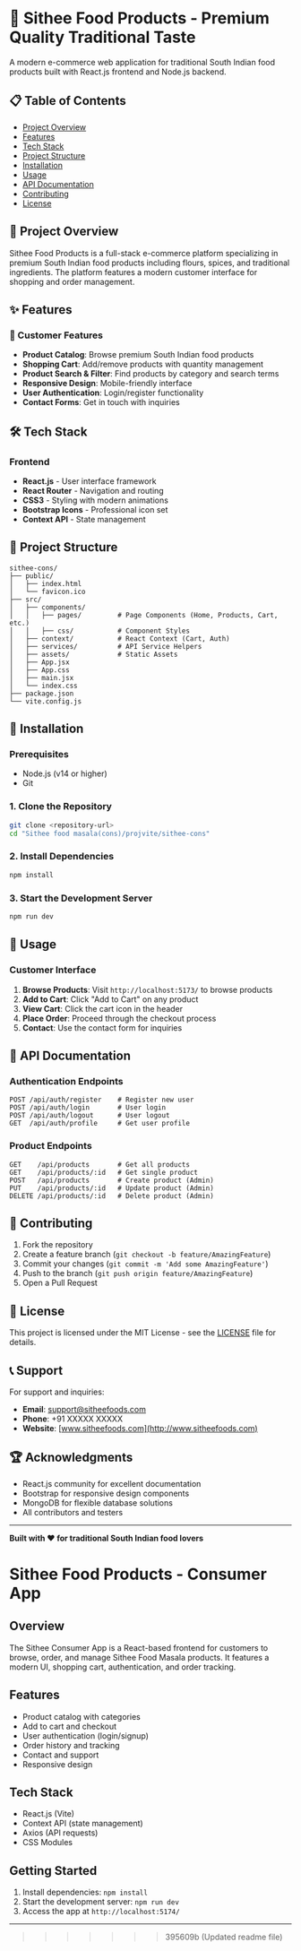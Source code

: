 # 🌾 Sithee Food Products - Premium Quality Traditional Taste

A modern e-commerce web application for traditional South Indian food products built with React.js frontend and Node.js backend.

## 📋 Table of Contents

- [Project Overview](#project-overview)
- [Features](#features)
- [Tech Stack](#tech-stack)
- [Project Structure](#project-structure)
- [Installation](#installation)
- [Usage](#usage)
- [API Documentation](#api-documentation)
- [Contributing](#contributing)
- [License](#license)

## 🎯 Project Overview

Sithee Food Products is a full-stack e-commerce platform specializing in premium South Indian food products including flours, spices, and traditional ingredients. The platform features a modern customer interface for shopping and order management.

## ✨ Features

### 🛒 Customer Features
- **Product Catalog**: Browse premium South Indian food products
- **Shopping Cart**: Add/remove products with quantity management
- **Product Search & Filter**: Find products by category and search terms
- **Responsive Design**: Mobile-friendly interface
- **User Authentication**: Login/register functionality
- **Contact Forms**: Get in touch with inquiries

## 🛠 Tech Stack

### Frontend
- **React.js** - User interface framework
- **React Router** - Navigation and routing
- **CSS3** - Styling with modern animations
- **Bootstrap Icons** - Professional icon set
- **Context API** - State management

## 📁 Project Structure

```
sithee-cons/
├── public/
│   ├── index.html
│   └── favicon.ico
├── src/
│   ├── components/
│   │   ├── pages/         # Page Components (Home, Products, Cart, etc.)
│   │   ├── css/           # Component Styles
│   ├── context/           # React Context (Cart, Auth)
│   ├── services/          # API Service Helpers
│   ├── assets/            # Static Assets
│   ├── App.jsx
│   ├── App.css
│   ├── main.jsx
│   └── index.css
├── package.json
└── vite.config.js
```

## 🚀 Installation

### Prerequisites
- Node.js (v14 or higher)
- Git

### 1. Clone the Repository
```bash
git clone <repository-url>
cd "Sithee food masala(cons)/projvite/sithee-cons"
```

### 2. Install Dependencies
```bash
npm install
```

### 3. Start the Development Server
```bash
npm run dev
```

## 📱 Usage

### Customer Interface
1. **Browse Products**: Visit `http://localhost:5173/` to browse products
2. **Add to Cart**: Click "Add to Cart" on any product
3. **View Cart**: Click the cart icon in the header
4. **Place Order**: Proceed through the checkout process
5. **Contact**: Use the contact form for inquiries

## 🔧 API Documentation

### Authentication Endpoints
```
POST /api/auth/register    # Register new user
POST /api/auth/login       # User login
POST /api/auth/logout      # User logout
GET  /api/auth/profile     # Get user profile
```

### Product Endpoints
```
GET    /api/products       # Get all products
GET    /api/products/:id   # Get single product
POST   /api/products       # Create product (Admin)
PUT    /api/products/:id   # Update product (Admin)
DELETE /api/products/:id   # Delete product (Admin)
```

## 🤝 Contributing

1. Fork the repository
2. Create a feature branch (`git checkout -b feature/AmazingFeature`)
3. Commit your changes (`git commit -m 'Add some AmazingFeature'`)
4. Push to the branch (`git push origin feature/AmazingFeature`)
5. Open a Pull Request

## 📝 License

This project is licensed under the MIT License - see the [LICENSE](LICENSE) file for details.

## 📞 Support

For support and inquiries:
- **Email**: support@sitheefoods.com
- **Phone**: +91 XXXXX XXXXX
- **Website**: [www.sitheefoods.com](http://www.sitheefoods.com)

## 🏆 Acknowledgments

- React.js community for excellent documentation
- Bootstrap for responsive design components
- MongoDB for flexible database solutions
- All contributors and testers

---

**Built with ❤️ for traditional South Indian food lovers**

# Sithee Food Products - Consumer App

## Overview
The Sithee Consumer App is a React-based frontend for customers to browse, order, and manage Sithee Food Masala products. It features a modern UI, shopping cart, authentication, and order tracking.

## Features
- Product catalog with categories
- Add to cart and checkout
- User authentication (login/signup)
- Order history and tracking
- Contact and support
- Responsive design

## Tech Stack
- React.js (Vite)
- Context API (state management)
- Axios (API requests)
- CSS Modules

## Getting Started
1. Install dependencies: `npm install`
2. Start the development server: `npm run dev`
3. Access the app at `http://localhost:5174/`

---
>>>>>>> 395609b (Updated readme file)
